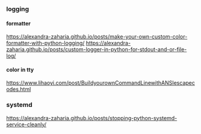 
### logging

#### formatter

https://alexandra-zaharia.github.io/posts/make-your-own-custom-color-formatter-with-python-logging/
https://alexandra-zaharia.github.io/posts/custom-logger-in-python-for-stdout-and-or-file-log/

#### color in tty
https://www.lihaoyi.com/post/BuildyourownCommandLinewithANSIescapecodes.html
### systemd

https://alexandra-zaharia.github.io/posts/stopping-python-systemd-service-cleanly/
